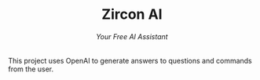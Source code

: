 <h1 align="center">
  Zircon AI
</h1>
<h6 align="center">
  Your Free AI Assistant
</h6>

This project uses OpenAI to generate answers to questions and commands from the user.
